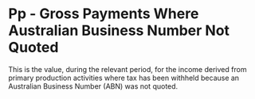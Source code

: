 # Pp - Gross Payments Where Australian Business Number Not Quoted
This is the value, during the relevant period, for the income derived from primary production activities where tax has been withheld because an Australian Business Number (ABN) was not quoted.